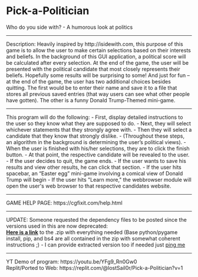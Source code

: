 # Pick-a-Politician
Who do you side with? - A humorous look at politics <br>
<hr>
Description: Heavily inspired by http://isidewith.com, this purpose of this game is to allow 
the user to make certain selections based on their interests and beliefs. In the background 
of this GUI application, a political score will be calculated after every selection. At the end of the game,
the user will be presented with the political candidate that most closely represents their beliefs. 
Hopefully some results will be surprising to some!  And just for fun – at the end of the game, the 
user has two additional choices besides quitting. The first would be to enter their name and save it 
to a file that stores all previous saved entries (that way users can see what other people have gotten). 
The other is a funny Donald Trump-Themed mini-game.
<hr>
This program will do the following:
-	First, display detailed instructions to the user so they know what they are supposed to do.
-	Next, they will select whichever statements that they strongly agree with. 
-	Then they will select a candidate that they know that strongly dislike.
-	(Throughout these steps, an algorithm in the background is determining the user’s political views).
-	When the user is finished with his/her selections, they are to click the finish button.
-	At that point, the respective candidate will be revealed to the user.
-	If the user decides to quit, the game ends.
-	If the user wants to save his results and view other results, he can click that section.
-	If the user hits spacebar, an “Easter egg” mini-game involving a comical view of Donald Trump will begin
- If the user hits "Learn more," the webbrowser module will open the user's web browser to that respective candidates website.
<hr>
GAME HELP PAGE: https://cgfixit.com/help.html
<hr>
UPDATE: Someone requested the dependency files to be posted since the versions used in this are now deprecated:<br><a href="https://cgfixit.com/pygame"><b>Here is a link</b></a> to the .zip with everything needed (Base python/pygame install, pip, and bs4 are all contained in the zip with somewhat coherent instructions ;) - I can provide extracted version too if needed just <a href="mailto:help@cgfixit.com">ping me</a>
<hr>
YT Demo of program: https://youtu.be/YFg9_Rn0Gw0 <bR>
Replit/Ported to Web: https://replit.com/@lostSail0r/Pick-a-Politician?v=1
